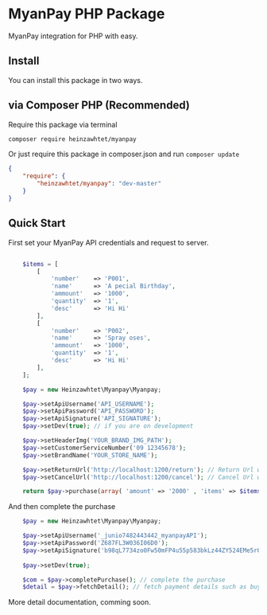 # MyanPay PHP Package
MyanPay integration for PHP with easy.


## Install
You can install this package in two ways.

## via Composer PHP (Recommended)

Require this package via terminal

```bash
composer require heinzawhtet/myanpay
```

Or just require this package in composer.json and run `composer update`

```json
{
    "require": {
        "heinzawhtet/myanpay": "dev-master"
    }
}
```

## Quick Start
First set your MyanPay API credentials and request to server.
```php

	$items = [
		[
			'number' 	=> 'P001',
			'name' 		=> 'A pecial Birthday', 
			'ammount'	=> '1000',
			'quantity'	=> '1',
			'desc'		=> 'Hi Hi'
		],
		[
			'number' 	=> 'P002',
			'name' 		=> 'Spray oses', 
			'ammount'	=> '1000',
			'quantity'	=> '1',
			'desc'		=> 'Hi Hi'
		],
	];

	$pay = new Heinzawhtet\Myanpay\Myanpay;

	$pay->setApiUsername('API_USERNAME');
	$pay->setApiPassword('API_PASSWORD');
	$pay->setApiSignature('API_SIGNATURE');
	$pay->setDev(true); // if you are on development

	$pay->setHeaderImg('YOUR_BRAND_IMG_PATH');
	$pay->setCustomerServiceNumber('09 12345678');
	$pay->setBrandName('YOUR_STORE_NAME');

	$pay->setReturnUrl('http://localhost:1200/return'); // Return Url when payment is ready to complete
	$pay->setCancelUrl('http://localhost:1200/cancel'); // Cancel Url when payment is canceled

	return $pay->purchase(array( 'amount' => '2000' , 'items' => $items));

```

And then complete the purchase

```php
	$pay = new Heinzawhtet\Myanpay\Myanpay;

	$pay->setApiUsername('_junio7482443442_myanpayAPI');
	$pay->setApiPassword('Z687FL3W036I06D0');
	$pay->setApiSignature('b98qL7734zo0Fw50mFP4u55p583bkLz44ZY524EMe5rO7hfdzlWq5AN2rx8d');
	
	$pay->setDev(true);

	$com = $pay->completePurchase(); // complete the purchase
	$detail = $pay->fetchDetail(); // fetch payment details such as buyer's email or shipping address
```

More detail documentation, comming soon.